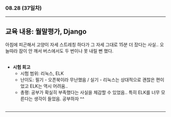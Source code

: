 ###  08.28 (37일차)
---
교육 내용: 월말평가, Django
---
아침에 피곤해서 고양이 자세 스트레칭 하다가 그 자세 그대로 15분 더 잤다는 사실.. 오늘따라 잠이 안 깨서 버스에서도 두 번이나 못 내릴 뻔 했다. 
<br><br>

- **시험 회고**
  - 시험 범위: 리눅스, ELK
  - 난이도: 필기 - 오픈북이라 무난했음 / 실기 - 리눅스는 상대적으로 괜찮은 편이었고 ELK는 역시 어려움..
  - 총평: 공부가 확실히 부족했다는 사실을 체감할 수 있었음.. 특히 ELK를 너무 모른다는 생각이 들었음. 공부하자 ^^ 
<br><br>


***

